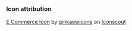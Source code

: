 ### Icon attribution

<a href="https://iconscout.com/icons/e-commerce" target="_blank">E Commerce Icon</a> by <a href="https://iconscout.com/contributors/friend4331">ginkaewicons</a> on <a href="https://iconscout.com">Iconscout</a>
